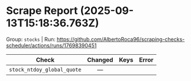 # Scrape Report (2025-09-13T15:18:36.763Z)

Group: `stocks`  |  Run: https://github.com/AlbertoRoca96/scraping-checks-scheduler/actions/runs/17698390451

| Check | Changed | Keys | Error |
|---|:---:|:--|:--|
| `stock_ntdoy_global_quote` | — |  |  |
